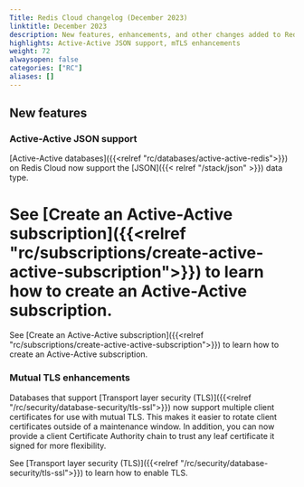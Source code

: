 ```yaml
---
Title: Redis Cloud changelog (December 2023)
linktitle: December 2023
description: New features, enhancements, and other changes added to Redis Cloud during December 2023.
highlights: Active-Active JSON support, mTLS enhancements
weight: 72
alwaysopen: false
categories: ["RC"]
aliases: []
---
```


## New features

### Active-Active JSON support

[Active-Active databases]({{<relref "rc/databases/active-active-redis">}}) on Redis Cloud now support the [JSON]({{< relref "/stack/json" >}}) data type. 

See [Create an Active-Active subscription]({{<relref "rc/subscriptions/create-active-active-subscription">}}) to learn how to create an Active-Active subscription.
=======
See [Create an Active-Active subscription]({{<relref "rc/subscriptions/create-active-active-subscription">}}) to learn how to create an Active-Active subscription.

### Mutual TLS enhancements

Databases that support [Transport layer security (TLS)]({{<relref "/rc/security/database-security/tls-ssl">}}) now support multiple client certificates for use with mutual TLS. This makes it easier to rotate client certificates outside of a maintenance window. In addition, you can now provide a client Certificate Authority chain to trust any leaf certificate it signed for more flexibility.

See [Transport layer security (TLS)]({{<relref "/rc/security/database-security/tls-ssl">}}) to learn how to enable TLS. 

